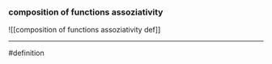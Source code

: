 ### composition of functions assoziativity
![[composition of functions assoziativity def]]



***
#definition 
